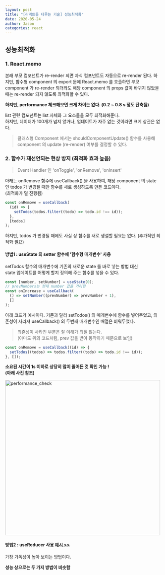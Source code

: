 ```yaml
---
layout: post
title: "[리액트를 다루는 기술] 성능최적화"
date: 2020-05-24
author: Jason
categories: react
---
```


## 성능최적화

### 1. React.memo

본래 부모 컴포넌트가 re-render 되면 자식 컴포넌트도 자동으로 re-render 된다. 하지만, 함수형 component 의 export 문에 React.memo 를 호출하면 부모 component 가 re-render 되더라도 해당 component 의 props 값이 바뀌지 않았을 때는 re-render 되지 않도록 최적화할 수 있다.

**하지만, performance 체크해보면 크게 차이는 없다. (0.2 ~ 0.8 s 정도 단축됨)**

list 관련 컴포넌트는 list 자체와 그 요소들을 모두 최적화해준다.  
하지만, 데이터가 100개가 넘지 않거나, 업데이트가 자주 없는 것이라면 크게 상관은 없다.

> 클래스형 Component 에서는 shouldComponentUpdate() 함수를 사용해 component 의 update (re-render) 여부를 결정할 수 있다.

### 2. 함수가 재선언되는 현상 방지 (최적화 효과 높음)

> Event Handler 인 'onToggle', 'onRemove', 'onInsert'

아래는 onRemove 함수에 useCallback() 을 사용하여, 해당 component 의 state 인 todos 가 변경될 때만 함수를 새로 생성하도록 만든 코드이다.  
(최적화가 덜 진행됨)

```javascript
const onRemove = useCallback(
  (id) => {
    setTodos(todos.filter((todo) => todo.id !== id));
  },
  [todos]
);
```

하지만, todos 가 변경될 때에도 사실 상 함수를 새로 생설할 필요는 없다. (추가적인 최적화 필요)



#### 방법1 : useState 의 setter 함수에 '함수형 매개변수' 사용

setTodos 함수의 매개변수에 기존의 새로운 state 를 바로 넣는 방법 대신  
state 업데이트를 어떻게 할지 정의해 주는 함수를 넣을 수 있다.

```javascript
const [number, setNumber] = useState(0);
// prevNumbers는 현재 number 값을 가리킴
const onIncrease = useCallback(
  () => setNumber((prevNumber) => prevNumber + 1),
  []
);
```

아래 코드가 예시이다.
기존과 달리 setTodos() 의 매개변수에 함수를 넣어주었고, 의존성이 사라져 useCallback() 의 두번째 매개변수인 배열은 비워두었다.

> 의존성이 사라진 부분은 잘 이해가 되질 않는다.  
> (아마도 위의 코드처럼, prev 값을 받아 동작하기 때문으로 보임)

```javascript
const onRemove = useCallback((id) => {
  setTodos((todos) => todos.filter((todo) => todo.id !== id));
}, []);
```

**소요된 시간이 1s 이하로 상당히 많이 줄어든 것 확인 가능 !  
(아래 사진 참조)**



<a href="https://user-images.githubusercontent.com/52827441/87879352-1ef20680-ca25-11ea-902b-8232d468905c.JPG" data-lightbox="github1-large" data-title="performance_check">
<img src="https://user-images.githubusercontent.com/52827441/87879352-1ef20680-ca25-11ea-902b-8232d468905c.JPG" alt="performance_check" style="width:500px"/>
</a>





#### 방법2 : useReducer 사용 [예시 >>](https://github.com/seong7/react-todo-app/blob/master/src/App_useReducer.js)

가장 가독성이 높아 보이는 방법이다.

**성능 상으로는 두 가지 방법이 비슷함**
